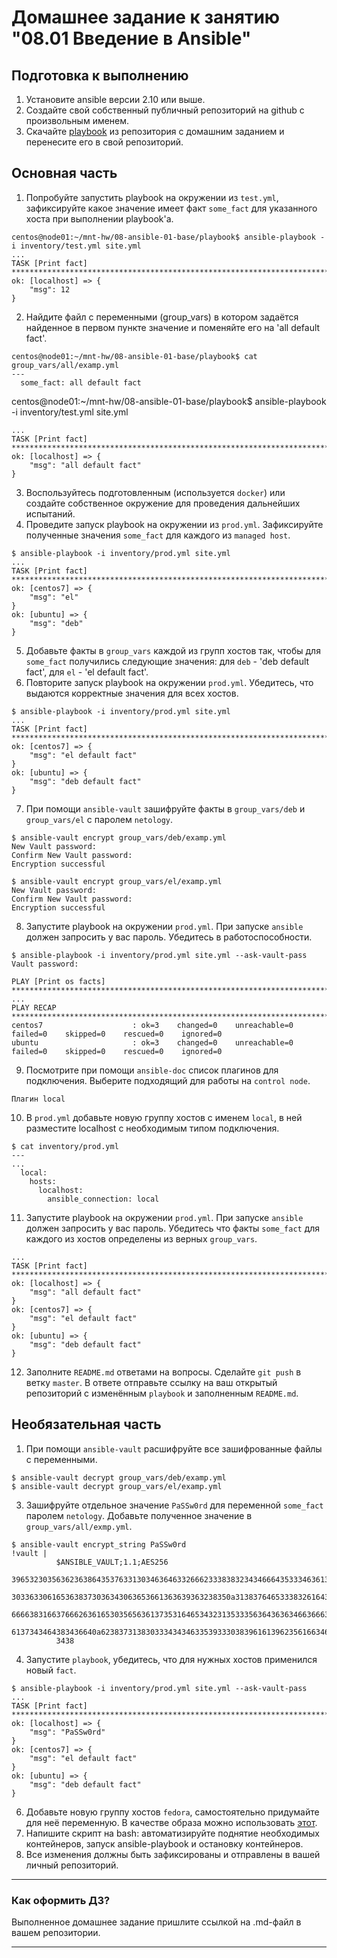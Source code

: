 # Домашнее задание к занятию "08.01 Введение в Ansible"

## Подготовка к выполнению
1. Установите ansible версии 2.10 или выше.
2. Создайте свой собственный публичный репозиторий на github с произвольным именем.
3. Скачайте [playbook](./playbook/) из репозитория с домашним заданием и перенесите его в свой репозиторий.

## Основная часть
1. Попробуйте запустить playbook на окружении из `test.yml`, зафиксируйте какое значение имеет факт `some_fact` для указанного хоста при выполнении playbook'a.
```
centos@node01:~/mnt-hw/08-ansible-01-base/playbook$ ansible-playbook -i inventory/test.yml site.yml
...
TASK [Print fact] ****************************************************************************************
ok: [localhost] => {
    "msg": 12
}
```
2. Найдите файл с переменными (group_vars) в котором задаётся найденное в первом пункте значение и поменяйте его на 'all default fact'.
```
centos@node01:~/mnt-hw/08-ansible-01-base/playbook$ cat group_vars/all/examp.yml
---
  some_fact: all default fact
```
centos@node01:~/mnt-hw/08-ansible-01-base/playbook$ ansible-playbook -i inventory/test.yml site.yml
```
...
TASK [Print fact] *****************************************************************************************
ok: [localhost] => {
    "msg": "all default fact"
}
```
3. Воспользуйтесь подготовленным (используется `docker`) или создайте собственное окружение для проведения дальнейших испытаний.
4. Проведите запуск playbook на окружении из `prod.yml`. Зафиксируйте полученные значения `some_fact` для каждого из `managed host`.
```
$ ansible-playbook -i inventory/prod.yml site.yml
...
TASK [Print fact] *****************************************************************************************
ok: [centos7] => {
    "msg": "el"
}
ok: [ubuntu] => {
    "msg": "deb"
}

```
5. Добавьте факты в `group_vars` каждой из групп хостов так, чтобы для `some_fact` получились следующие значения: для `deb` - 'deb default fact', для `el` - 'el default fact'.
6. Повторите запуск playbook на окружении `prod.yml`. Убедитесь, что выдаются корректные значения для всех хостов.
```
$ ansible-playbook -i inventory/prod.yml site.yml
...
TASK [Print fact] *****************************************************************************************
ok: [centos7] => {
    "msg": "el default fact"
}
ok: [ubuntu] => {
    "msg": "deb default fact"
}

```
7. При помощи `ansible-vault` зашифруйте факты в `group_vars/deb` и `group_vars/el` с паролем `netology`.
```
$ ansible-vault encrypt group_vars/deb/examp.yml
New Vault password:
Confirm New Vault password:
Encryption successful

$ ansible-vault encrypt group_vars/el/examp.yml
New Vault password:
Confirm New Vault password:
Encryption successful
```
8. Запустите playbook на окружении `prod.yml`. При запуске `ansible` должен запросить у вас пароль. Убедитесь в работоспособности.
```
$ ansible-playbook -i inventory/prod.yml site.yml --ask-vault-pass
Vault password:

PLAY [Print os facts] ******************************************************************************************
...
PLAY RECAP *****************************************************************************************************
centos7                    : ok=3    changed=0    unreachable=0    failed=0    skipped=0    rescued=0    ignored=0
ubuntu                     : ok=3    changed=0    unreachable=0    failed=0    skipped=0    rescued=0    ignored=0

```
9. Посмотрите при помощи `ansible-doc` список плагинов для подключения. Выберите подходящий для работы на `control node`.
```
Плагин local
```

10. В `prod.yml` добавьте новую группу хостов с именем  `local`, в ней разместите localhost с необходимым типом подключения.
```
$ cat inventory/prod.yml
---
...
  local:
    hosts:
      localhost:
        ansible_connection: local

```
11. Запустите playbook на окружении `prod.yml`. При запуске `ansible` должен запросить у вас пароль. Убедитесь что факты `some_fact` для каждого из хостов определены из верных `group_vars`.
```
...
TASK [Print fact] ************************************************************************************************
ok: [localhost] => {
    "msg": "all default fact"
}
ok: [centos7] => {
    "msg": "el default fact"
}
ok: [ubuntu] => {
    "msg": "deb default fact"
}

```
12. Заполните `README.md` ответами на вопросы. Сделайте `git push` в ветку `master`. В ответе отправьте ссылку на ваш открытый репозиторий с изменённым `playbook` и заполненным `README.md`.

## Необязательная часть

1. При помощи `ansible-vault` расшифруйте все зашифрованные файлы с переменными.
```
$ ansible-vault decrypt group_vars/deb/examp.yml
$ ansible-vault decrypt group_vars/el/examp.yml

```
3. Зашифруйте отдельное значение `PaSSw0rd` для переменной `some_fact` паролем `netology`. Добавьте полученное значение в `group_vars/all/exmp.yml`.
```
$ ansible-vault encrypt_string PaSSw0rd
!vault |
          $ANSIBLE_VAULT;1.1;AES256
          39653230356362363864353763313034636463326662333838323434666435333463613131333262
          3033633061653638373036343063653661363639363238350a313837646533383261643366386638
          66663831663766626361653035656361373531646534323135333563643636346636663334613264
          6137343464383436640a623837313830333434346335393330383961613962356166346462633865
          3438

```
4. Запустите `playbook`, убедитесь, что для нужных хостов применился новый `fact`.
```
$ ansible-playbook -i inventory/prod.yml site.yml --ask-vault-pass
...
TASK [Print fact] ************************************************************************************
ok: [localhost] => {
    "msg": "PaSSw0rd"
}
ok: [centos7] => {
    "msg": "el default fact"
}
ok: [ubuntu] => {
    "msg": "deb default fact"
}

```
6. Добавьте новую группу хостов `fedora`, самостоятельно придумайте для неё переменную. В качестве образа можно использовать [этот](https://hub.docker.com/r/pycontribs/fedora).
7. Напишите скрипт на bash: автоматизируйте поднятие необходимых контейнеров, запуск ansible-playbook и остановку контейнеров.
8. Все изменения должны быть зафиксированы и отправлены в вашей личный репозиторий.

---

### Как оформить ДЗ?

Выполненное домашнее задание пришлите ссылкой на .md-файл в вашем репозитории.

---
